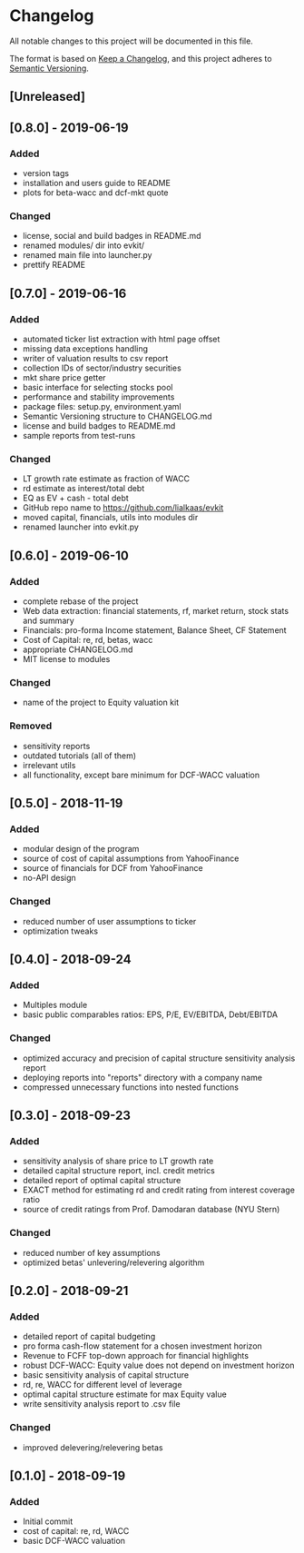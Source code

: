 # Changelog
All notable changes to this project will be documented in this file.

The format is based on [Keep a Changelog](https://keepachangelog.com/en/1.0.0/),
and this project adheres to [Semantic Versioning](https://semver.org/spec/v2.0.0.html).

## [Unreleased]
## [0.8.0] - 2019-06-19
### Added
- version tags
- installation and users guide to README
- plots for beta-wacc and dcf-mkt quote

### Changed
- license, social and build badges in README.md
- renamed modules/ dir into evkit/
- renamed main file into launcher.py
- prettify README


## [0.7.0] - 2019-06-16
### Added
- automated ticker list extraction with html page offset
- missing data exceptions handling
- writer of valuation results to csv report
- collection IDs of sector/industry securities
- mkt share price getter
- basic interface for selecting stocks pool
- performance and stability improvements
- package files: setup.py, environment.yaml
- Semantic Versioning structure to CHANGELOG.md
- license and build badges to README.md
- sample reports from test-runs

### Changed
- LT growth rate estimate as fraction of WACC
- rd estimate as interest/total debt
- EQ as EV + cash - total debt
- GitHub repo name to https://github.com/lialkaas/evkit
- moved capital, financials, utils into modules dir
- renamed launcher into evkit.py


## [0.6.0] - 2019-06-10
### Added
- complete rebase of the project
- Web data extraction: financial statements, rf, market return, stock stats and summary
- Financials: pro-forma Income statement, Balance Sheet, CF Statement
- Cost of Capital: re, rd, betas, wacc
- appropriate CHANGELOG.md
- MIT license to modules

### Changed
- name of the project to Equity valuation kit

### Removed
- sensitivity reports
- outdated tutorials (all of them)
- irrelevant utils
- all functionality, except bare minimum for DCF-WACC valuation

## [0.5.0] - 2018-11-19
### Added
- modular design of the program
- source of cost of capital assumptions from YahooFinance
- source of financials for DCF from YahooFinance
- no-API design

### Changed
- reduced number of user assumptions to ticker
- optimization tweaks

## [0.4.0] - 2018-09-24
### Added
- Multiples module
- basic public comparables ratios: EPS, P/E, EV/EBITDA, Debt/EBITDA

### Changed
- optimized accuracy and precision of capital structure sensitivity analysis report
- deploying reports into "reports" directory with a company name
- compressed unnecessary functions into nested functions

## [0.3.0] - 2018-09-23
### Added
- sensitivity analysis of share price to LT growth rate
- detailed capital structure report, incl. credit metrics
- detailed report of optimal capital structure
- EXACT method for estimating rd and credit rating from interest coverage ratio
- source of credit ratings from Prof. Damodaran database (NYU Stern)

### Changed
- reduced number of key assumptions
- optimized betas' unlevering/relevering algorithm

## [0.2.0] - 2018-09-21
### Added
- detailed report of capital budgeting
- pro forma cash-flow statement for a chosen investment horizon
- Revenue to FCFF top-down approach for financial highlights
- robust DCF-WACC: Equity value does not depend on investment horizon
- basic sensitivity analysis of capital structure
- rd, re, WACC for different level of leverage
- optimal capital structure estimate for max Equity value
- write sensitivity analysis report to .csv file

### Changed
- improved delevering/relevering betas

## [0.1.0] - 2018-09-19
### Added
- Initial commit
- cost of capital: re, rd, WACC
- basic DCF-WACC valuation
